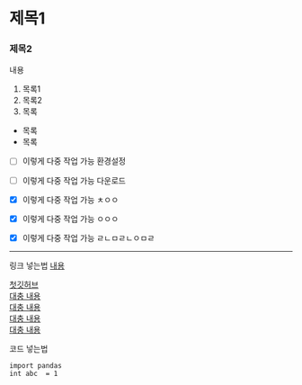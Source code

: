 # 제목1
### 제목2

내용

1. 목록1
2. 목록2
3. 목록


- 목록
- 목록
  
- [ ] 이렇게 다중 작업 가능 환경설정
- [ ] 이렇게 다중 작업 가능 다운로드
- [x] 이렇게 다중 작업 가능 ㅊㅇㅇ
- [x] 이렇게 다중 작업 가능 ㅇㅇㅇ
- [x] 이렇게 다중 작업 가능 ㄹㄴㅁㄹㄴㅇㅁㄹ


---

링크 넣는법
[내용](주소)

[첫깃허브](https://github.com/Shintosa/Taehoon-CherryPicker)  
[대충 내용](https://github.com/Shintosa/Taehoon-CherryPicker)  
[대충 내용](https://github.com/Shintosa/Taehoon-CherryPicker)  
[대충 내용](https://github.com/Shintosa/Taehoon-CherryPicker)  
[대충 내용](https://github.com/Shintosa/Taehoon-CherryPicker)  

코드 넣는법
```solidity
import pandas
int abc  = 1


```